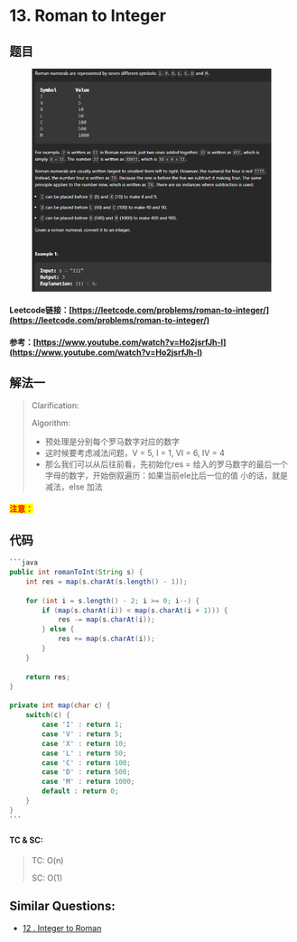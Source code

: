 # 13. Roman to Integer

## 题目

<figure><img src="../../.gitbook/assets/image (1) (1).png" alt=""><figcaption></figcaption></figure>

#### Leetcode链接：[https://leetcode.com/problems/roman-to-integer/](https://leetcode.com/problems/roman-to-integer/)

#### 参考：[https://www.youtube.com/watch?v=Ho2jsrfJh-I](https://www.youtube.com/watch?v=Ho2jsrfJh-I)

## 解法一

> Clarification:&#x20;
>
> Algorithm:&#x20;
>
> * 预处理是分别每个罗马数字对应的数字
> * 这时候要考虑减法问题，V = 5, I = 1, VI = 6, IV = 4
> * 那么我们可以从后往前看，先初始化res = 给入的罗马数字的最后一个字母的数字，开始倒叙遍历：如果当前ele比后一位的值 小的话，就是减法，else 加法

#### <mark style="color:red;">注意：</mark>

## 代码

````java
```java
public int romanToInt(String s) {
    int res = map(s.charAt(s.length() - 1));

    for (int i = s.length() - 2; i >= 0; i--) {
        if (map(s.charAt(i)) < map(s.charAt(i + 1))) {
            res -= map(s.charAt(i));
        } else {
            res += map(s.charAt(i));
        }
    }

    return res;
}

private int map(char c) {
    switch(c) {
        case 'I' : return 1;
        case 'V' : return 5;
        case 'X' : return 10;
        case 'L' : return 50;
        case 'C' : return 100;
        case 'D' : return 500;
        case 'M' : return 1000;
        default : return 0;
    }
}
```
````

#### TC & SC:&#x20;

> TC: O(n)
>
> SC: O(1)

## **Similar Questions:**&#x20;

* [12 . Integer to Roman](12.-integer-to-roman.md)
